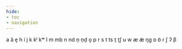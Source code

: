```yaml
---
hide:
- toc
- navigation
---
```

a
ã
e̞
h
i
j
k
kʲ
kʷ
l
m
mb
n
nd
n̠
n̠d̠
o̞
p
r
s
t
ts
t̠
t̠ʃ
u
w
æ
æ̃
ŋɡ
ɒ
ɒ̃
ɾ
ʃ
ʔ
β
